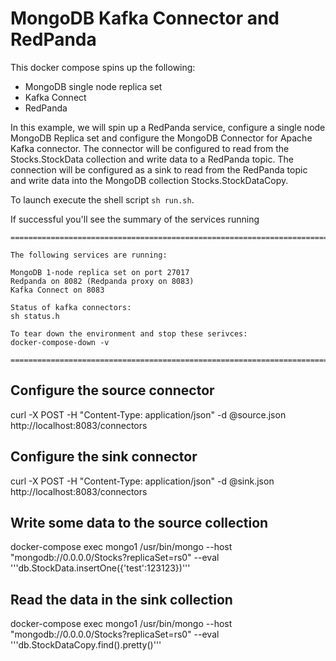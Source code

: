 

# MongoDB Kafka Connector and RedPanda

This docker compose spins up the following:
- MongoDB single node replica set
- Kafka Connect
- RedPanda 

In this example, we will spin up a RedPanda service, configure a single node MongoDB Replica set and configure the MongoDB Connector for Apache Kafka connector.  The connector will be configured to read from the Stocks.StockData collection and write data to a RedPanda topic.  The connection will be configured as a sink to read from the RedPanda topic and write data into the MongoDB collection Stocks.StockDataCopy.

To launch execute the shell script `sh run.sh`.

If successful you'll see the summary of the services running

```
==============================================================================================================

The following services are running:

MongoDB 1-node replica set on port 27017
Redpanda on 8082 (Redpanda proxy on 8083)
Kafka Connect on 8083

Status of kafka connectors:
sh status.h

To tear down the environment and stop these serivces:
docker-compose-down -v

==============================================================================================================
```

## Configure the source connector

curl -X POST -H "Content-Type: application/json" -d @source.json  http://localhost:8083/connectors

## Configure the sink connector

curl -X POST -H "Content-Type: application/json" -d @sink.json  http://localhost:8083/connectors  

## Write some data to the source collection
docker-compose exec mongo1 /usr/bin/mongo --host "mongodb://0.0.0.0/Stocks?replicaSet=rs0"  --eval '''db.StockData.insertOne({'test':123123})'''

## Read the data in the sink collection
docker-compose exec mongo1 /usr/bin/mongo --host "mongodb://0.0.0.0/Stocks?replicaSet=rs0"  --eval '''db.StockDataCopy.find().pretty()''' 